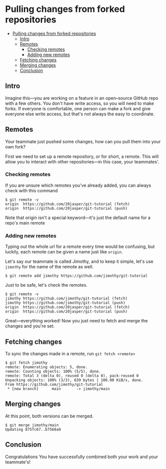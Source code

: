# Pulling changes from forked repositories
- [Pulling changes from forked repositories](#pulling-changes-from-forked-repositories)
	- [Intro](#intro)
	- [Remotes](#remotes)
		- [Checking remotes](#checking-remotes)
		- [Adding new remotes](#adding-new-remotes)
	- [Fetching changes](#fetching-changes)
	- [Merging changes](#merging-changes)
	- [Conclusion](#conclusion)

## Intro
Imagine this—you are working on a feature in an open–source GitHub repo with a few others. You don't have write access, so you will need to make forks. If everyone is comfortable, one person can make a fork and give everyone else write access, but that's not always the easy to coordinate. 

## Remotes
Your teammate just pushed some changes, how can you pull them into your own fork?

First we need to set up a remote repository, or for short, a remote. This will allow you to interact with other repositories—in this case, your teammates'. 

### Checking remotes
If you are unsure which remotes you've already added, you can always check with this command

```
$ git remote -v
origin	https://github.com/20jasper/git-tutorial (fetch)
origin	https://github.com/20jasper/git-tutorial (push)
```
Note that origin isn't a special keyword—it's just the default name for a repo's main remote
### Adding new remotes
Typing out the whole url for a remote every time would be confusing, but luckily, each remote can be given a name just like `origin`. 

Let's say our teammate is called Jimothy, and to keep it simple, let's use `jimothy` for the name of the remote as well.

```git
$ git remote add jimothy https://github.com/jimothy/git-tutorial
```

Just to be safe, let's check the remotes.
```
$ git remote -v
jimothy	https://github.com/jimothy/git-tutorial (fetch)
jimothy	https://github.com/jimothy/git-tutorial (push)
origin	https://github.com/20jasper/git-tutorial (fetch)
origin	https://github.com/20jasper/git-tutorial (push)
```

Great—everything worked! Now you just need to fetch and merge the changes and you're set.

## Fetching changes
To sync the changes made in a remote, run `git fetch <remote>`

```
$ git fetch jimothy
remote: Enumerating objects: 5, done.
remote: Counting objects: 100% (5/5), done.
remote: Total 3 (delta 0), reused 0 (delta 0), pack-reused 0
Unpacking objects: 100% (3/3), 639 bytes | 106.00 KiB/s, done.
From https://github.com/jimothy/git-tutorial
 * [new branch]      main       -> jimothy/main
```

## Merging changes
At this point, both versions can be merged.

```
$ git merge jimothy/main
Updating 875fc67..b7568a9
```

## Conclusion

Congratulations You have successfully combined both your work and your teammate's!